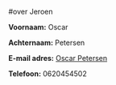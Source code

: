 

#over Jeroen

**Voornaam:** Oscar

**Achternaam:** Petersen

**E-mail adres:** [Oscar Petersen](ozzyp20025@gmail.com)

**Telefoon:** 0620454502
